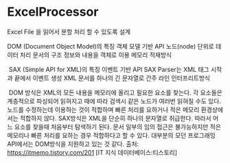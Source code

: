 # ExcelProcessor
Excel File 을 읽어서 분할 처리 할 수 있도록 설계

DOM (Document Object Model)의 특징
객체 모델 기반 API
노드(node) 단위로 데이터 처리
문서의 구조 정보와 내용을 객체로 이용
메모리 적재방식

 SAX (Simple API for XML)의 특징
이벤트 기반 API
SAX Parser는 XML 태그 시작과 끝에서 이벤트 생성
XML 문서를 하나의 긴 문자열로 간주
라인 인터프리트방식

 DOM 방식은 XML의 모든 내용을 메모리에 올리고 필요한 요소를 찾는다. 각 요소들은 계층적으로 파싱되어 읽혀지고 때에 따라 검색시 같은 노드가 여러번 읽혀질 수도 있다. 노드를 수정하는데 이용하는 것이 적합하며 빠른 처리를 요하거나 적은 메모리 환경상에서는 적합하지 않다.
SAX방식은 XML을 단순히 하나의 문자열로 취급한다. 따라서 어느 요소를 찾을때 처음부터 탐색하기 된다. 
문서 일부의 임의 접근은 불가능하지만 적은 메모리나 빠른 처리를 요하는 경우 적합하다고 할 수 있다. 
대부분의 모던 프로그래밍 API에서는 DOM방식을 지원하고 있는 것 같다.
출처: https://itmemo.tistory.com/201 [IT 지식 데이터베이스:티스토리]
